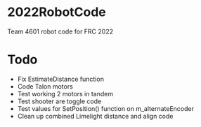 # 2022RobotCode

Team 4601 robot code for FRC 2022

# Todo

- Fix EstimateDistance function
- Code Talon motors
- Test working 2 motors in tandem
- Test shooter are toggle code
- Test values for SetPosition() function on m_alternateEncoder
- Clean up combined Limelight distance and align code
